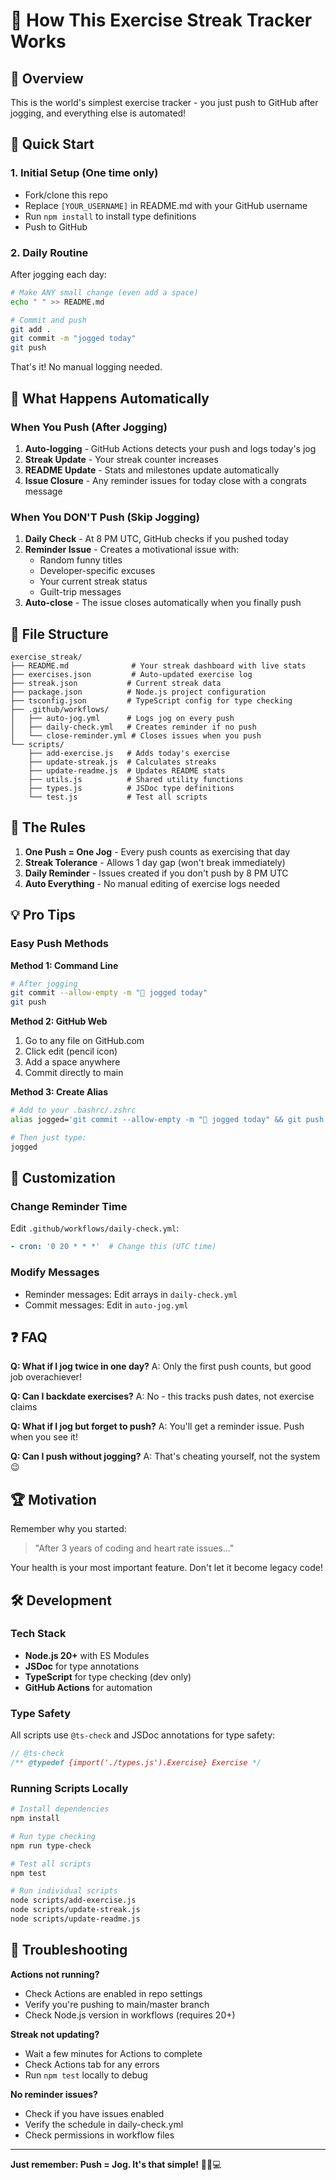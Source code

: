 # 🏃 How This Exercise Streak Tracker Works

## 📖 Overview

This is the world's simplest exercise tracker - you just push to GitHub after jogging, and everything else is automated!

## 🚀 Quick Start

### 1. Initial Setup (One time only)
- Fork/clone this repo
- Replace `[YOUR_USERNAME]` in README.md with your GitHub username
- Run `npm install` to install type definitions
- Push to GitHub

### 2. Daily Routine
After jogging each day:
```bash
# Make ANY small change (even add a space)
echo " " >> README.md

# Commit and push
git add .
git commit -m "jogged today"
git push
```

That's it! No manual logging needed.

## 🤖 What Happens Automatically

### When You Push (After Jogging)
1. **Auto-logging** - GitHub Actions detects your push and logs today's jog
2. **Streak Update** - Your streak counter increases
3. **README Update** - Stats and milestones update automatically
4. **Issue Closure** - Any reminder issues for today close with a congrats message

### When You DON'T Push (Skip Jogging)
1. **Daily Check** - At 8 PM UTC, GitHub checks if you pushed today
2. **Reminder Issue** - Creates a motivational issue with:
   - Random funny titles
   - Developer-specific excuses
   - Your current streak status
   - Guilt-trip messages
3. **Auto-close** - The issue closes automatically when you finally push

## 📁 File Structure

```
exercise_streak/
├── README.md              # Your streak dashboard with live stats
├── exercises.json         # Auto-updated exercise log
├── streak.json           # Current streak data
├── package.json          # Node.js project configuration
├── tsconfig.json         # TypeScript config for type checking
├── .github/workflows/
│   ├── auto-jog.yml      # Logs jog on every push
│   ├── daily-check.yml   # Creates reminder if no push
│   └── close-reminder.yml # Closes issues when you push
└── scripts/
    ├── add-exercise.js   # Adds today's exercise
    ├── update-streak.js  # Calculates streaks
    ├── update-readme.js  # Updates README stats
    ├── utils.js          # Shared utility functions
    ├── types.js          # JSDoc type definitions
    └── test.js           # Test all scripts
```

## 🎯 The Rules

1. **One Push = One Jog** - Every push counts as exercising that day
2. **Streak Tolerance** - Allows 1 day gap (won't break immediately)
3. **Daily Reminder** - Issues created if you don't push by 8 PM UTC
4. **Auto Everything** - No manual editing of exercise logs needed

## 💡 Pro Tips

### Easy Push Methods

**Method 1: Command Line**
```bash
# After jogging
git commit --allow-empty -m "🏃 jogged today"
git push
```

**Method 2: GitHub Web**
1. Go to any file on GitHub.com
2. Click edit (pencil icon)
3. Add a space anywhere
4. Commit directly to main

**Method 3: Create Alias**
```bash
# Add to your .bashrc/.zshrc
alias jogged='git commit --allow-empty -m "🏃 jogged today" && git push'

# Then just type:
jogged
```

## 🔧 Customization

### Change Reminder Time
Edit `.github/workflows/daily-check.yml`:
```yaml
- cron: '0 20 * * *'  # Change this (UTC time)
```

### Modify Messages
- Reminder messages: Edit arrays in `daily-check.yml`
- Commit messages: Edit in `auto-jog.yml`

## ❓ FAQ

**Q: What if I jog twice in one day?**
A: Only the first push counts, but good job overachiever!

**Q: Can I backdate exercises?**
A: No - this tracks push dates, not exercise claims

**Q: What if I jog but forget to push?**
A: You'll get a reminder issue. Push when you see it!

**Q: Can I push without jogging?**
A: That's cheating yourself, not the system 😉

## 🏆 Motivation

Remember why you started:
> "After 3 years of coding and heart rate issues..."

Your health is your most important feature. Don't let it become legacy code!

## 🛠️ Development

### Tech Stack
- **Node.js 20+** with ES Modules
- **JSDoc** for type annotations
- **TypeScript** for type checking (dev only)
- **GitHub Actions** for automation

### Type Safety
All scripts use `@ts-check` and JSDoc annotations for type safety:
```javascript
// @ts-check
/** @typedef {import('./types.js').Exercise} Exercise */
```

### Running Scripts Locally
```bash
# Install dependencies
npm install

# Run type checking
npm run type-check

# Test all scripts
npm test

# Run individual scripts
node scripts/add-exercise.js
node scripts/update-streak.js
node scripts/update-readme.js
```

## 🐛 Troubleshooting

**Actions not running?**
- Check Actions are enabled in repo settings
- Verify you're pushing to main/master branch
- Check Node.js version in workflows (requires 20+)

**Streak not updating?**
- Wait a few minutes for Actions to complete
- Check Actions tab for any errors
- Run `npm test` locally to debug

**No reminder issues?**
- Check if you have issues enabled
- Verify the schedule in daily-check.yml
- Check permissions in workflow files

---

**Just remember: Push = Jog. It's that simple!** 🏃‍♂️💻